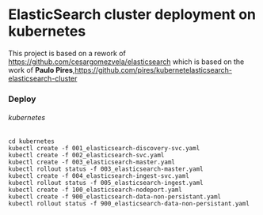 # ElasticSearch cluster deployment on kubernetes

This project is based on a rework of https://github.com/cesargomezvela/elasticsearch which is based on the work of **Paulo Pires**,https://github.com/pires/kubernetelasticsearch-elasticsearch-cluster

### Deploy


###### kubernetes

```SHELL
cd kubernetes
kubectl create -f 001_elasticsearch-discovery-svc.yaml
kubectl create -f 002_elasticsearch-svc.yaml
kubectl create -f 003_elasticsearch-master.yaml
kubectl rollout status -f 003_elasticsearch-master.yaml
kubectl create -f 004_elasticsearch-ingest-svc.yaml
kubectl rollout status -f 005_elasticsearch-ingest.yaml
kubectl create -f 100_elasticsearch-nodeport.yaml
kubectl create -f 900_elasticsearch-data-non-persistant.yaml
kubectl rollout status -f 900_elasticsearch-data-non-persistant.yaml
```
